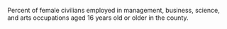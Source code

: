 Percent of female civilians employed in management, business, science, and arts occupations aged 16 years old or older in the county.